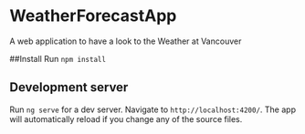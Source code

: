 # WeatherForecastApp

A web application to have a look to the Weather at Vancouver

##Install
Run `npm install`

## Development server

Run `ng serve` for a dev server. Navigate to `http://localhost:4200/`. The app will automatically reload if you change any of the source files.
